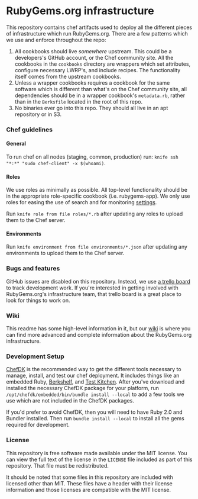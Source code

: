 # RubyGems.org infrastructure

This repository contains chef artifacts used to deploy all the different pieces of infrastructure which run RubyGems.org. There are a few patterns which we use and enforce throughout the repo:

1. All cookbooks should live *somewhere* upstream. This could be a developers's GitHub account, or the Chef community site. All the cookbooks in the `cookbooks` directory are wrappers which set attributes, configure necessary LWRP's, and include recipes. The functionality itself comes from the upstream cookbooks.
2. Unless a wrapper cookbooks requires a cookbook for the same software which is different than what's on the Chef community site, all dependencies should be in a wrapper cookbook's `metadata.rb`, rather than in the `Berksfile` located in the root of this repo.
3. No binaries ever go into this repo. They should all live in an apt repository or in S3.

### Chef guidelines

#### General
To run chef on all nodes (staging, common, production) run: `knife ssh "*:*" "sudo chef-client" -x $(whoami)`.

#### Roles
We use roles as minimally as possible. All top-level functionality should be in the appropriate role-specific cookbook (i.e. rubygems-app). We only use roles for easing the use of search and for monitoring [settings](https://github.com/rubygems/rubygems-infrastructure/blob/master/cookbooks/rubygems-sensu/recipes/default.rb#L25).

Run `knife role from file roles/*.rb` after updating any roles to upload them to the Chef server.

#### Environments
Run `knife environment from file environments/*.json` after updating any environments to upload them to the Chef server.

### Bugs and features

GitHub issues are disabled on this repository. Instead, we use [a trello board](https://trello.com/b/cd2HqKnE/infrastructure) to track development work. If you're interested in getting involved with RubyGems.org's infrastructure team, that trello board is a great place to look for things to work on.

### Wiki
This readme has some high-level information in it, but our [wiki](https://github.com/rubygems/rubygems-infrastructure/wiki) is where you can find more advanced and complete information about the RubyGems.org infrastructure.

### Development Setup

[ChefDK](http://www.getchef.com/downloads/chef-dk) is the recommended way to get the different tools necessary to manage, install, and test our chef deployment. It includes things like an embedded Ruby, [Berkshelf](http://berkshelf.com/), and [Test Kitchen](http://kitchen.ci/). After you've download and installed the necessary ChefDK package for your platform, run `/opt/chefdk/embedded/bin/bundle install --local` to add a few tools we use which are not included in the ChefDK packages.

If you'd prefer to avoid ChefDK, then you will need to have Ruby 2.0 and Bundler installed. Then run `bundle install --local` to install all the gems required for development.

### License

This repository is free software made available under the MIT license. You can view the full text of the license in the `LICENSE` file included as part of this repository. That file must be redistributed.

It should be noted that some files in this repository are included with licensed other than MIT. These files have a header with their license information and those licenses are compatible with the MIT license.
